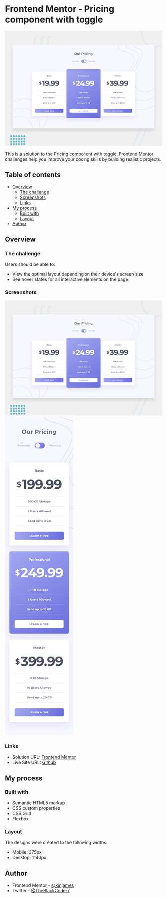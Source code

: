 # Frontend Mentor - Pricing component with toggle

![Design preview for the Pricing component with toggle coding challenge](./design/desktop-preview.jpg)

This is a solution to the [Pricing component with toggle](https://www.frontendmentor.io/challenges/pricing-component-with-toggle-8vPwRMIC/hub/pricing-component-with-toggle-6Hvl9yV8i2). Frontend Mentor challenges help you improve your coding skills by building realistic projects.

## Table of contents

- [Overview](#overview)
  - [The challenge](#the-challenge)
  - [Screenshots](#screenshots)
  - [Links](#links)
- [My process](#my-process)
  - [Built with](#built-with)
  - [Layout](#layout)
- [Author](#author)

## Overview

### The challenge

Users should be able to:

- View the optimal layout depending on their device's screen size
- See hover states for all interactive elements on the page

### Screenshots

![Desktop Design](./design/desktop-preview.jpg)
![Mobile Design](./design/mobile-design-annually.jpg)

### Links

- Solution URL: [Frontend Mentor](https://www.frontendmentor.io/solutions/time-tracking-dashboard-b90pz-qRSy)
- Live Site URL: [Github](https://kinjames.github.io/pricing-component-toggle/)

## My process

### Built with

- Semantic HTML5 markup
- CSS custom properties
- CSS Grid
- Flexbox

### Layout

The designs were created to the following widths:

- Mobile: 375px
- Desktop: 1140px

## Author

- Frontend Mentor - [@kinjames](https://www.frontendmentor.io/profile/kinjames)
- Twitter - [@TheBlackCoder7](https://twitter.com/TheBlackCoder7)
